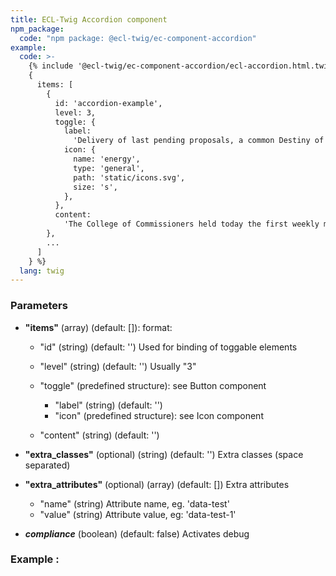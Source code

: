 ```yaml
---
title: ECL-Twig Accordion component
npm_package:
  code: "npm package: @ecl-twig/ec-component-accordion"
example:
  code: >-
    {% include '@ecl-twig/ec-component-accordion/ecl-accordion.html.twig' with
    {  
      items: [  
        {  
          id: 'accordion-example',  
          level: 3,  
          toggle: {  
            label:  
              'Delivery of last pending proposals, a common Destiny of unity, the hour of European Democracy',  
            icon: {  
              name: 'energy',  
              type: 'general',  
              path: 'static/icons.svg',  
              size: 's',  
            },  
          },  
          content:  
            'The College of Commissioners held today the first weekly meeting of 2019 which was devoted to discussing the challenges of this new year. Commissioners used the opportunity to take stock and discuss the year ahead, including the European elections in May and other important milestones ahead.',  
        },  
        ...  
      ]  
    } %}  
  lang: twig
---
```

### Parameters

* **"items"** (array) (default: \[]): format:

  * "id" (string) (default: '') Used for binding of toggable elements
  * "level" (string) (default: '') Usually "3"
  * "toggle" (predefined structure): see Button component

    * "label" (string) (default: '')
    * "icon" (predefined structure): see Icon component
  * "content" (string) (default: '')
* **"extra_classes"** (optional) (string) (default: '') Extra classes (space separated)
* **"extra_attributes"** (optional) (array) (default: \[]) Extra attributes

  * "name" (string) Attribute name, eg. 'data-test'
  * "value" (string) Attribute value, eg: 'data-test-1'
* ***compliance*** (boolean) (default: false) Activates debug

### Example :

<!-- prettier-ignore -->